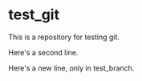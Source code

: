 # test_git

This is a repository for testing git.  

Here's a second line.  


Here's a new line, only in test_branch.
